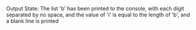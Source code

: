 Output State: The list 'b' has been printed to the console, with each digit separated by no space, and the value of 'i' is equal to the length of 'b', and a blank line is printed
